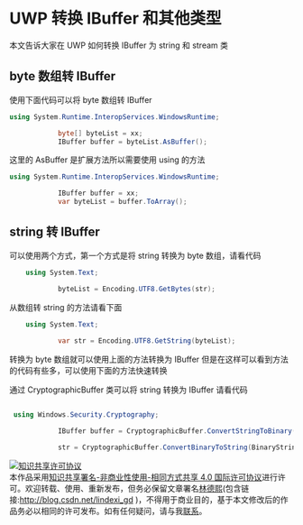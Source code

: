 
# UWP 转换 IBuffer 和其他类型

本文告诉大家在 UWP 如何转换 IBuffer 为 string 和 stream 类

<!--more-->


<!-- csdn -->

## byte 数组转 IBuffer

使用下面代码可以将 byte 数组转 IBuffer

```csharp
using System.Runtime.InteropServices.WindowsRuntime;

            byte[] byteList = xx;
            IBuffer buffer = byteList.AsBuffer();

```
	
这里的 AsBuffer 是扩展方法所以需要使用 using 的方法

```csharp
using System.Runtime.InteropServices.WindowsRuntime;

            IBuffer buffer = xx;
            var byteList = buffer.ToArray();
```

## string 转 IBuffer

可以使用两个方式，第一个方式是将 string 转换为 byte 数组，请看代码

```csharp
    using System.Text;

            byteList = Encoding.UTF8.GetBytes(str);

```

从数组转 string 的方法请看下面

```csharp
    using System.Text;
  
            var str = Encoding.UTF8.GetString(byteList);

```

转换为 byte 数组就可以使用上面的方法转换为 IBuffer 但是在这样可以看到方法的代码有些多，可以使用下面的方法快速转换

通过 CryptographicBuffer 类可以将 string 转换为 IBuffer 请看代码

```csharp

 using Windows.Security.Cryptography;

            IBuffer buffer = CryptographicBuffer.ConvertStringToBinary(str, BinaryStringEncoding.Utf8);

            str = CryptographicBuffer.ConvertBinaryToString(BinaryStringEncoding.Utf8, buffer);

```







<a rel="license" href="http://creativecommons.org/licenses/by-nc-sa/4.0/"><img alt="知识共享许可协议" style="border-width:0" src="https://licensebuttons.net/l/by-nc-sa/4.0/88x31.png" /></a><br />本作品采用<a rel="license" href="http://creativecommons.org/licenses/by-nc-sa/4.0/">知识共享署名-非商业性使用-相同方式共享 4.0 国际许可协议</a>进行许可。欢迎转载、使用、重新发布，但务必保留文章署名[林德熙](http://blog.csdn.net/lindexi_gd)(包含链接:http://blog.csdn.net/lindexi_gd )，不得用于商业目的，基于本文修改后的作品务必以相同的许可发布。如有任何疑问，请与我[联系](mailto:lindexi_gd@163.com)。